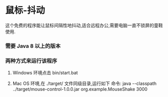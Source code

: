 # 鼠标-抖动
这个免费的程序能让鼠标间隔性地抖动,适合远程办公,需要电脑一直不锁屏的童鞋使用.

### 需要 Java 8 以上的版本

### 两种方式来运行该程序

1. Windows 环境点击 bin/start.bat

2. Mac OS 环境,在 ./target/ 文件同级目录,运行如下 命令:
java --classpath ../target/mouse-control-1.0.0.jar org.example.MouseShake 3000

